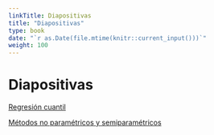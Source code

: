 ```yaml
---
linkTitle: Diapositivas
title: "Diapositivas"
type: book
date: "`r as.Date(file.mtime(knitr::current_input()))`"
weight: 100
---
```


# Diapositivas

[Regresión cuantil](/diapositivas/cuantil.html)

[Métodos no paramétricos y semiparamétricos](/diapositivas/no_parametricos.html)

